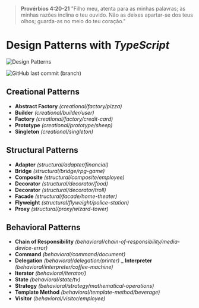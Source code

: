 > **Provérbios 4:20-21** "Filho meu, atenta para as minhas palavras; às minhas razões inclina o teu ouvido. Não as deixes apartar-se dos teus olhos; guarda-as no meio do teu coração."

# Design Patterns with _TypeScript_

![Design Patterns](https://bgasparotto.com/wp-content/uploads/2016/11/design-patterns-logo-2.png)

![GitHub last commit (branch)](https://img.shields.io/github/last-commit/ricardorinco/design-patterns.ts/master?label=LAST%20COMMIT%20&style=for-the-badge)

## **Creational Patterns**

- **Abstract Factory** _(creational/factory/pizza)_
- **Builder** _(creational/builder/user)_
- **Factory** _(creational/factory/credit-card)_
- **Prototype** _(creational/prototype/sheep)_
- **Singleton** _(creational/singleton)_

## **Structural Patterns**

- **Adapter** _(structural/adapter/financial)_
- **Bridge** _(structural/bridge/rpg-game)_
- **Composite** _(structural/composite/employee)_
- **Decorator** _(structural/decorator/food)_
- **Decorator** _(structural/decorator/troll)_
- **Facade** _(structural/facade/home-theater)_
- **Flyweight** _(structural/flyweight/police-station)_
- **Proxy** _(structural/proxy/wizard-tower)_

## **Behavioral Patterns**

- **Chain of Responsibility** _(behavioral/chain-of-responsibility/media-device-error)_
- **Command** _(behavioral/command/document)_
- **Delegation** _(behavioral/delegation/printer)_
_ **Interpreter** _(behavioral/interpreter/coffee-machine)_
- **Iterator** _(behavioral/iterator/)_
- **State** _(behavioral/state/tv)_
- **Strategy** _(behavioral/strategy/mathematical-operations)_
- **Template Method** _(behavioral/template-method/beverage)_
- **Visitor** _(behavioral/visitor/employee)_
